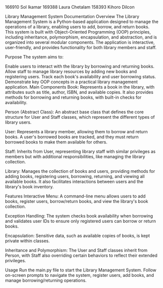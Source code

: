 166910 Sol Ikamar
169388 Laura Chetalam
158393 Kihoro Dilcon

Library Management System Documentation
Overview
The Library Management System is a Python-based application designed to manage the operations of a library, 
enabling users to add, borrow, and return books. This system is built with Object-Oriented Programming (OOP) principles, 
including inheritance, polymorphism, encapsulation, and abstraction, and is organized into several modular components. 
The application is interactive, user-friendly, and provides functionality for both library members and staff.

Purpose
The system aims to:

Enable users to interact with the library by borrowing and returning books.
Allow staff to manage library resources by adding new books and registering users.
Track each book's availability and user borrowing status.
Demonstrate key OOP concepts in a practical library management application.
Main Components
Book: Represents a book in the library, with attributes such as title, author, ISBN, and available copies. It also provides methods for borrowing and returning books, with built-in checks for availability.

Person (Abstract Class): An abstract base class that defines the core structure for User and Staff classes, which represent the different types of library users.

User: Represents a library member, allowing them to borrow and return books. A user's borrowed books are tracked, and they must return borrowed books to make them available for others.

Staff: Inherits from User, representing library staff with similar privileges as members but with additional responsibilities, like managing the library collection.

Library: Manages the collection of books and users, providing methods for adding books, registering users, borrowing, returning, and viewing all available books. 
It also facilitates interactions between users and the library's book inventory.

Features
Interactive Menu: A command-line menu allows users to add books, register users, borrow/return books, and view the library's book collection.

Exception Handling: The system checks book availability when borrowing and validates user IDs to ensure only registered users can borrow or return books.

Encapsulation: Sensitive data, such as available copies of books, is kept private within classes.

Inheritance and Polymorphism: The User and Staff classes inherit from Person, with Staff also overriding certain behaviors to reflect their extended privileges.

Usage
Run the main.py file to start the Library Management System. Follow on-screen prompts to navigate the system, register users, add books, and manage borrowing/returning operations.
